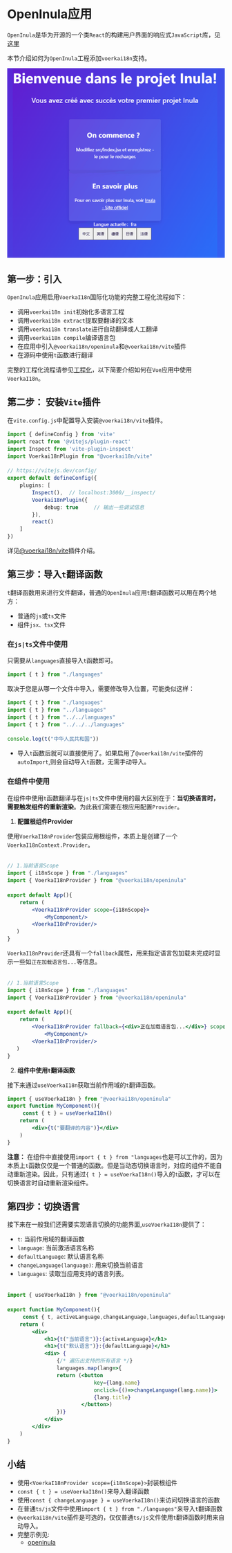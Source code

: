 # OpenInula应用

`OpenInula`是华为开源的一个类`React`的构建用户界面的响应式`JavaScript`库，见[这里](https://openinula.net/)

本节介绍如何为`OpenInula`工程添加`voerkai18n`支持。
 
 ![](./openinula_demo.gif)

## 第一步：引入

`OpenInula`应用启用`VoerkaI18n`国际化功能的完整工程化流程如下：

- 调用`voerkai18n init`初始化多语言工程
- 调用`voerkai18n extract`提取要翻译的文本
- 调用`voerkai18n translate`进行自动翻译或人工翻译
- 调用`voerkai18n compile`编译语言包
- 在应用中引入`@voerkai18n/openinula`和`@voerkai18n/vite`插件
- 在源码中使用`t`函数进行翻译

完整的工程化流程请参见[工程化](../intro/get-started)，以下简要介绍如何在`Vue`应用中使用`VoerkaI18n`。

## 第二步： 安装`Vite`插件

在`vite.config.js`中配置导入安装`@voerkai18n/vite`插件。

```typescript
import { defineConfig } from 'vite'
import react from '@vitejs/plugin-react'
import Inspect from 'vite-plugin-inspect'
import Voerkai18nPlugin from "@voerkai18n/vite"

// https://vitejs.dev/config/
export default defineConfig({
    plugins: [
        Inspect(),  // localhost:3000/__inspect/ 
        Voerkai18nPlugin({ 
            debug: true     // 输出一些调试信息
        }),
        react()
    ]
})
```

详见[@voerkai18n/vite](../tools/plugins)插件介绍。

## 第三步：导入`t`翻译函数

`t`翻译函数用来进行文件翻译，普通的`OpenInula`应用`t`翻译函数可以用在两个地方：

- 普通的`js`或`ts`文件
- 组件`jsx、tsx`文件

### 在`js|ts`文件中使用

只需要从`languages`直接导入`t`函数即可。

```javascript
import { t } from "./languages"
```
取决于您是从哪一个文件中导入，需要修改导入位置，可能类似这样：
```javascript
import { t } from "./languages"
import { t } from "../languages"
import { t } from "../../languages"
import { t } from "../../../languages"

console.log(t("中华人民共和国"))

```

- 导入`t`函数后就可以直接使用了。如果启用了`@voerkai18n/vite`插件的`autoImport`,则会自动导入`t`函数，无需手动导入。


### 在组件中使用

在组件中使用`t`函数翻译与在`js|ts`文件中使用的最大区别在于：**当切换语言时，需要触发组件的重新渲染**。为此我们需要在根应用配置`Provider`。

1. **配置根组件Provider**

使用`VoerkaI18nProvider`包装应用根组件，本质上是创建了一个`VoerkaI18nContext.Provider`。

```jsx

// 1.当前语言Scope
import { i18nScope } from "./languages"
import { VoerkaI18nProvider } from "@voerkai18n/openinula"

export default App(){
	return (
        <VoerkaI18nProvider scope={i18nScope}>
            <MyComponent/>
        <VoerkaI18nProvider/>
   )
}
```

`VoerkaI18nProvider`还具有一个`fallback`属性，用来指定语言包加载未完成时显示一些如`正在加载语言包...`等信息。

```jsx

// 1.当前语言Scope
import { i18nScope } from "./languages"
import { VoerkaI18nProvider } from "@voerkai18n/openinula"

export default App(){
	return (
        <VoerkaI18nProvider fallback={<div>正在加载语言包...</div>} scope={i18nScope}>
            <MyComponent/>
        <VoerkaI18nProvider/>
   )
}
```


2. **组件中使用`t`翻译函数**

接下来通过`useVoerkaI18n`获取当前作用域的`t`翻译函数。

```jsx
import { useVoerkaI18n } from "@voerkai18n/openinula"
export function MyComponent(){
     const { t } = useVoerkaI18n()
    return ( 
        <div>{t("要翻译的内容")}</div> 
    )
}

```

**注意：**
在组件中直接使用`import { t } from "languages`也是可以工作的，因为本质上`t`函数仅仅是一个普通的函数。但是当动态切换语言时，对应的组件不能自动重新渲染。因此，只有通过`{ t } = useVoerkaI18n()`导入的`t`函数，才可以在切换语言时自动重新渲染组件。

## 第四步：切换语言

接下来在一般我们还需要实现语言切换的功能界面,`useVoerkaI18n`提供了：
- `t`: 当前作用域的翻译函数
- `language`: 当前激活语言名称
- `defaultLanguage`: 默认语言名称
- `changeLanguage(language)`: 用来切换当前语言
- `languages`: 读取当应用支持的语言列表。


```jsx

import { useVoerkaI18n } from "@voerkai18n/openinula"

export function MyComponent(){
     const { t, activeLanguage,changeLanguage,languages,defaultLanguage } = useVoerkaI18n()
    return ( 
        <div>
            <h1>{t("当前语言")}:{activeLanguage}</h1>
            <h1>{t("默认语言")}:{defaultLanguage}</h1>
            <div> {
                {/* 遍历出支持的所有语言 */}
                languages.map(lang=>{
                return (<button 
                            key={lang.name}
                            onclick={()=>changeLanguage(lang.name)}>
                            {lang.title}
                        </button>)
                })}
            </div>             
        </div> 
    )
} 
```


## 小结

- 使用`<VoerkaI18nProvider scope={i18nScope}>`封装根组件
- `const { t } = useVoerkaI18n()`来导入翻译函数
- 使用`const { changeLanguage } = useVoerkaI18n()`来访问切换语言的函数
- 在普通`ts/js`文件中使用`import { t } from "./languages"`来导入`t`翻译函数
- `@voerkai18n/vite`插件是可选的，仅仅普通`ts/js`文件使用`t`翻译函数时用来自动导入。
- 完整示例见:
    - [openinula](https://github.com/zhangfisher/voerka-i18n/tree/master/examples/openinula) 

